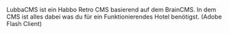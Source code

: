 LubbaCMS ist ein Habbo Retro CMS basierend auf dem BrainCMS. In dem CMS ist alles dabei was du für ein Funktionierendes Hotel benötigst. (Adobe Flash Client)